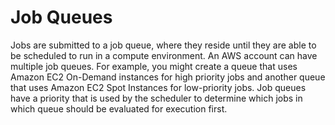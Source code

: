 # Job Queues<a name="job_queues"></a>

Jobs are submitted to a job queue, where they reside until they are able to be scheduled to run in a compute environment\. An AWS account can have multiple job queues\. For example, you might create a queue that uses Amazon EC2 On\-Demand instances for high priority jobs and another queue that uses Amazon EC2 Spot Instances for low\-priority jobs\. Job queues have a priority that is used by the scheduler to determine which jobs in which queue should be evaluated for execution first\.